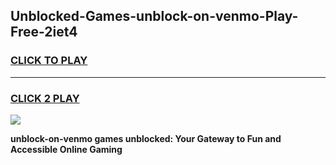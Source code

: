 
## Unblocked-Games-unblock-on-venmo-Play-Free-2iet4
<h3>
<a href="https://premium76.site?title=unblock-on-venmo&ref=12A">CLICK TO PLAY</a></h3>
<hr>

<h3>
<a href="https://premium76.site?title=unblock-on-venmo&ref=12A">CLICK 2 PLAY</a>
  
</h3>

<a href="https://premium76.site?title=unblock-on-venmo&ref=12A"><img src="https://clearcache.store/games.png"></a>


**unblock-on-venmo games unblocked: Your Gateway to Fun and Accessible Online Gaming**
